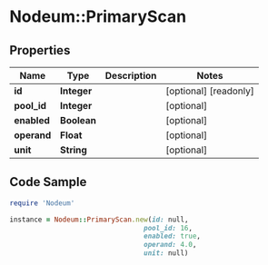 # Nodeum::PrimaryScan

## Properties

Name | Type | Description | Notes
------------ | ------------- | ------------- | -------------
**id** | **Integer** |  | [optional] [readonly] 
**pool_id** | **Integer** |  | [optional] 
**enabled** | **Boolean** |  | [optional] 
**operand** | **Float** |  | [optional] 
**unit** | **String** |  | [optional] 

## Code Sample

```ruby
require 'Nodeum'

instance = Nodeum::PrimaryScan.new(id: null,
                                 pool_id: 16,
                                 enabled: true,
                                 operand: 4.0,
                                 unit: null)
```


